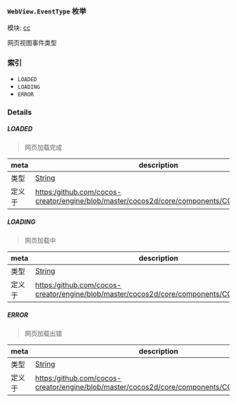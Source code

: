### `WebView.EventType` 枚举



模块: [cc](../modules/cc.md)


网页视图事件类型


### 索引
  - `LOADED`
  - `LOADING`
  - `ERROR`

### Details


##### LOADED

> 网页加载完成

| meta | description |
|------|-------------|
| 类型 | <a href="https://developer.mozilla.org/en/JavaScript/Reference/Global_Objects/String" class="crosslink external" target="_blank">String</a> |
| 定义于 | [https:/github.com/cocos-creator/engine/blob/master/cocos2d/core/components/CCWebView.js:35](https:/github.com/cocos-creator/engine/blob/master/cocos2d/core/components/CCWebView.js#L35) |



##### LOADING

> 网页加载中

| meta | description |
|------|-------------|
| 类型 | <a href="https://developer.mozilla.org/en/JavaScript/Reference/Global_Objects/String" class="crosslink external" target="_blank">String</a> |
| 定义于 | [https:/github.com/cocos-creator/engine/blob/master/cocos2d/core/components/CCWebView.js:41](https:/github.com/cocos-creator/engine/blob/master/cocos2d/core/components/CCWebView.js#L41) |



##### ERROR

> 网页加载出错

| meta | description |
|------|-------------|
| 类型 | <a href="https://developer.mozilla.org/en/JavaScript/Reference/Global_Objects/String" class="crosslink external" target="_blank">String</a> |
| 定义于 | [https:/github.com/cocos-creator/engine/blob/master/cocos2d/core/components/CCWebView.js:47](https:/github.com/cocos-creator/engine/blob/master/cocos2d/core/components/CCWebView.js#L47) |


